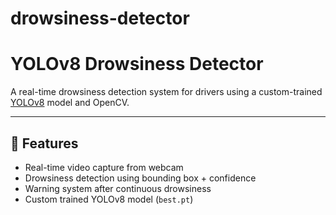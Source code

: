 # drowsiness-detector
# YOLOv8 Drowsiness Detector 

A real-time drowsiness detection system for drivers using a custom-trained [YOLOv8](https://github.com/ultralytics/ultralytics) model and OpenCV.

---

## 📌 Features

- Real-time video capture from webcam
- Drowsiness detection using bounding box + confidence
- Warning system after continuous drowsiness
- Custom trained YOLOv8 model (`best.pt`)






